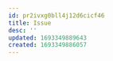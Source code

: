 ```yaml
---
id: pr2ivxg0bll4j12d6cicf46
title: Issue
desc: ''
updated: 1693349889643
created: 1693349886057
---
```


